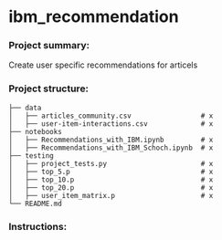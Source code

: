 # ibm_recommendation

### Project summary:
Create user specific recommendations for articels

### Project structure:
    ├── data                   
    │   ├── articles_community.csv                 # x
    │   ├── user-item-interactions.csv             # x
    ├── notebooks
    │   ├── Recommendations_with_IBM.ipynb         # x
    │   ├── Recommendations_with_IBM_Schoch.ipynb  # x
    ├── testing
    │   ├── project_tests.py                       # x
    │   ├── top_5.p                                # x
    │   ├── top_10.p                               # x
    │   ├── top_20.p                               # x
    │   ├── user_item_matrix.p                     # x
    └── README.md

### Instructions:

